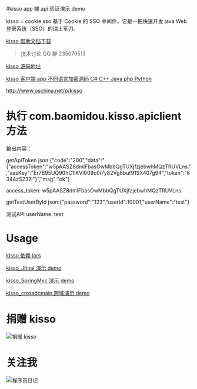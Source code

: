 #kisso app 端 api 验证演示 demo 

kisso  =  cookie sso 基于 Cookie 的 SSO 中间件，它是一把快速开发 java Web 登录系统（SSO）的瑞士军刀。


[kisso 帮助文档下载](http://git.oschina.net/baomidou/kisso/attach_files)


> 技术讨论 QQ 群 235079513 

[kisso 源码地址](http://git.oschina.net/baomidou/kisso)

[kisso 客户端 app 不同语言加密源码 C# C++ Java php Python](http://git.oschina.net/baomidou/kisso/attach_files)

http://www.oschina.net/p/kisso


# 执行 com.baomidou.kisso.apiclient 方法

输出内容：

 getApiToken json:{"code":"200","data":"{\"accessToken\":\"w5pAASZ8dmlFbasOwMbbQgTUXjfzjebwhMQzTRUVLns.\",\"aesKey\":\"Er7B95UQ90hC1lKVI009o0i7y82Vg8buf91SX407g94\",\"token\":\"6344zS237l\"}","msg":"ok"}

 access_token: w5pAASZ8dmlFbasOwMbbQgTUXjfzjebwhMQzTRUVLns.

 getTestUserById json:{"password":"123","userId":10001,"userName":"test"}

 测试API userName: test


Usage
===========
[kisso 依赖 jars](http://git.oschina.net/baomidou/kisso/wikis/kisso-%E4%BE%9D%E8%B5%96%E5%8C%85-jars)

[kisso_Jfinal 演示 demo](http://git.oschina.net/juapk/kisso_jfinal)

[kisso_SpringMvc 演示 demo](http://git.oschina.net/juapk/kisso_springmvc)

[kisso_crossdomain 跨域演示 demo](http://git.oschina.net/juapk/kisso_crossdomain)

捐赠 kisso
====================

![捐赠 kisso](http://git.oschina.net/uploads/images/2015/1222/211207_0acab44e_12260.png "支持一下kisso")


关注我
====================
![程序员日记](http://git.oschina.net/uploads/images/2016/0121/093728_1bc1658f_12260.png "程序员日记")
